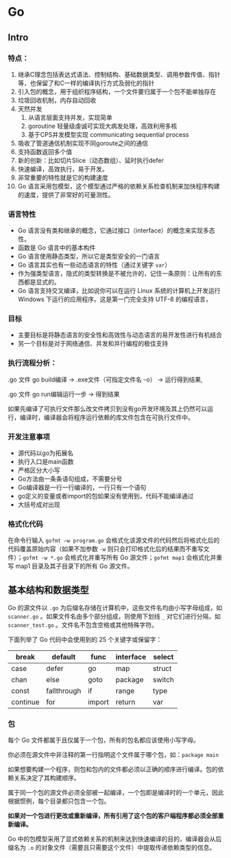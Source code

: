 # Go

## Intro

### 特点：

1. 继承C理念包括表达式语法、控制结构、基础数据类型、调用参数传值、指针等，也保留了和C一样的编译执行方式及弱化的指针
2. 引入包的概念，用于组织程序结构，一个文件要归属于一个包不能单独存在
3. 垃圾回收机制，内存自动回收
4. 天然并发
   1. 从语言层面支持并发，实现简单
   2. goroutine 轻量级虔诚可实现大病发处理，高效利用多核
   3. 基于CPS并发模型实现 communicating sequential process
5. 吸收了管道通信机制实现不同goroute之间的通信
6. 支持函数返回多个值
7. 新的创新：比如切片Slice（动态数组）、延时执行defer
8. 快速编译，高效执行，易于开发。
9. 非常重要的特性就是它的构建速度
10. Go 语言采用包模型，这个模型通过严格的依赖关系检查机制来加快程序构建的速度，提供了非常好的可量测性。

### 语言特性

- Go 语言没有类和继承的概念，它通过接口（interface）的概念来实现多态性。
- 函数是 Go 语言中的基本构件
- Go 语言使用静态类型，所以它是类型安全的一门语言
- Go 语言其实也有一些动态语言的特性（通过关键字 `var`）
- 作为强类型语言，隐式的类型转换是不被允许的，记住一条原则：让所有的东西都是显式的。
- Go 语言支持交叉编译，比如说你可以在运行 Linux 系统的计算机上开发运行 Windows 下运行的应用程序。这是第一门完全支持 UTF-8 的编程语言，

### 目标

- 主要目标是将静态语言的安全性和高效性与动态语言的易开发性进行有机结合
- 另一个目标是对于网络通信、并发和并行编程的极佳支持

### 执行流程分析：

.go 文件 go build编译 ->  .exe文件（可指定文件名 -o） -> 运行得到结果,

.go 文件 go run编辑运行一步 -> 得到结果

如果先编译了可执行文件那么改文件拷贝到没有go开发环境及其上仍然可以运行，编译时，编译器会将程序运行依赖的库文件包含在可执行文件中。

### 开发注意事项

- 源代码以go为拓展名
- 执行入口是main函数
- 严格区分大小写
- Go方法由一条条语句组成，不需要分号
- Go编译器是一行一行编译的，一行只有一个语句
- go定义的变量或者import的包如果没有使用到，代码不能编译通过
- 大括号成对出现

### 格式化代码

在命令行输入 `gofmt –w program.go` 会格式化该源文件的代码然后将格式化后的代码覆盖原始内容（如果不加参数 `-w` 则只会打印格式化后的结果而不重写文件）；`gofmt -w *.go` 会格式化并重写所有 Go 源文件；`gofmt map1` 会格式化并重写 map1 目录及其子目录下的所有 Go 源文件。

## 基本结构和数据类型

Go 的源文件以 `.go` 为后缀名存储在计算机中，这些文件名均由小写字母组成，如 `scanner.go` 。如果文件名由多个部分组成，则使用下划线 `_` 对它们进行分隔，如 `scanner_test.go` 。文件名不包含空格或其他特殊字符。

下面列举了 Go 代码中会使用到的 25 个关键字或保留字：

| break    | default     | func   | interface | select |
| -------- | ----------- | ------ | --------- | ------ |
| case     | defer       | go     | map       | struct |
| chan     | else        | goto   | package   | switch |
| const    | fallthrough | if     | range     | type   |
| continue | for         | import | return    | var    |

### 包

每个 Go 文件都属于且仅属于一个包，所有的包名都应该使用小写字母。

你必须在源文件中非注释的第一行指明这个文件属于哪个包，如：`package main`

如果想要构建一个程序，则包和包内的文件都必须以正确的顺序进行编译。包的依赖关系决定了其构建顺序。

属于同一个包的源文件必须全部被一起编译，一个包即是编译时的一个单元，因此根据惯例，每个目录都只包含一个包。

**如果对一个包进行更改或重新编译，所有引用了这个包的客户端程序都必须全部重新编译。**

Go 中的包模型采用了显式依赖关系的机制来达到快速编译的目的，编译器会从后缀名为 `.o` 的对象文件（需要且只需要这个文件）中提取传递依赖类型的信息。

